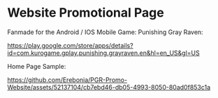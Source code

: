 # Website Promotional Page 

Fanmade for the Android / IOS Mobile Game: Punishing Gray Raven: 

https://play.google.com/store/apps/details?id=com.kurogame.gplay.punishing.grayraven.en&hl=en_US&gl=US

Home Page Sample:

https://github.com/Erebonia/PGR-Promo-Website/assets/52137104/cb7ebd46-db05-4993-8050-80ad0f853c1a

